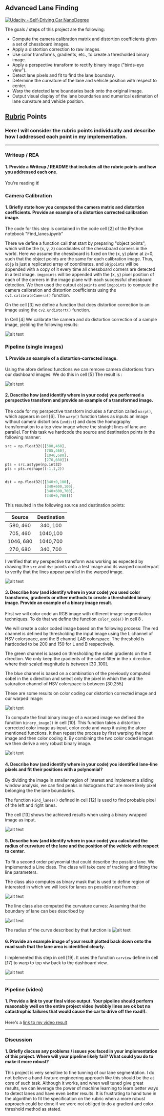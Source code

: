 ## Advanced Lane Finding
[![Udacity - Self-Driving Car NanoDegree](https://s3.amazonaws.com/udacity-sdc/github/shield-carnd.svg)](http://www.udacity.com/drive)


The goals / steps of this project are the following:

* Compute the camera calibration matrix and distortion coefficients given a set of chessboard images.
* Apply a distortion correction to raw images.
* Use color transforms, gradients, etc., to create a thresholded binary image.
* Apply a perspective transform to rectify binary image ("birds-eye view").
* Detect lane pixels and fit to find the lane boundary.
* Determine the curvature of the lane and vehicle position with respect to center.
* Warp the detected lane boundaries back onto the original image.
* Output visual display of the lane boundaries and numerical estimation of lane curvature and vehicle position.

[//]: # (Image References)

[image1]: ./examples/undistort_output.png "Undistorted"
[image2]: ./test_images/undistort_output2.png "Road Transformed"
[image3]: ./examples/binary_combo_example.jpg "Binary Example"
[image3.1]: ./examples/binary_combo_example2.jpg "Binary Example"
[image3.2]: ./examples/binary_combo_example2.jpg "Binary Example"
[image4]: ./examples/warped_straight_lines.jpg "Warp Example"
[image5]: ./examples/color_fit_lines.jpg "Fit Visual"
[image6]: ./examples/example_output.jpg "Output"
[poly2]: ./examples/polyy2.png "Output"
[curv]: ./examples/curv.png "Output"
[video1]: ./out.mp4 "Video"

## [Rubric](https://review.udacity.com/#!/rubrics/571/view) Points

### Here I will consider the rubric points individually and describe how I addressed each point in my implementation.  

---

### Writeup / REA

#### 1. Provide a Writeup / README that includes all the rubric points and how you addressed each one.  

You're reading it!

### Camera Calibration

#### 1. Briefly state how you computed the camera matrix and distortion coefficients. Provide an example of a distortion corrected calibration image.


The code for this step is contained in the code cell [2] of the IPython notebook "Find_lanes.ipynb"

There we define a function call that start by preparing "object points", which will be the (x, y, z) coordinates of the chessboard corners in the world. Here we assume the chessboard is fixed on the (x, y) plane at z=0, such that the object points are the same for each calibration image.  Thus, `objp` is just a replicated array of coordinates, and `objpoints` will be appended with a copy of it every time all chessboard corners are detected in a test image.  `imgpoints` will be appended with the (x, y) pixel position of each of the corners in the image plane with each successful chessboard detection.  We then used the output `objpoints` and `imgpoints` to compute the camera calibration and distortion coefficients using the `cv2.calibrateCamera()` function.

On the cell [3] we define a function that does distortion correction to an image using the `cv2.undistort()` function.

In Cell [4] We calibrate the camera and do distortion correction of a sample image, yielding the following results:

![alt text][image1]

### Pipeline (single images)

#### 1. Provide an example of a distortion-corrected image.

Using the afore defined functions we can remove camera distortions from our dashboard images.
We do this in cell [5]
The result is :

![alt text][image2]



#### 2. Describe how (and identify where in your code) you performed a perspective transform and provide an example of a transformed image.

The code for my perspective transform includes a function called `warp()`, which appears in cell [6].  The `warp()` function takes as inputs an image without camera distortions (`undist`) and does the homography transformation to a top view image where the straight lines of lane are parallel.
For this task we hardcode the source and destination points in the following manner:

```python
src = np.float32([[580,460],
                  [705,460],
                  [1046,680],
                  [270,680]])
pts = src.astype(np.int32)
pts = pts.reshape((-1,1,2))


dst = np.float32([[340+0,100],
                  [340+600,100],
                  [340+600,700],
                  [340+0,700]])
```

This resulted in the following source and destination points:

| Source        | Destination   |
|:-------------:|:-------------:|
| 580, 460      | 340, 100       |
| 705, 460      | 1040,100      |
| 1046, 680     | 1040,700      |
| 270, 680      | 340, 700       |

I verified that my perspective transform was working as expected by drawing the `src` and `dst` points onto a test image and its warped counterpart to verify that the lines appear parallel in the warped image.

![alt text][image4]



#### 3. Describe how (and identify where in your code) you used color transforms, gradients or other methods to create a thresholded binary image.  Provide an example of a binary image result.

First we will color code an RGB image with different image segmentation techniques.
To do that we define the function `color_code()` in cell 8 .

We will create a color coded image based on the following process:
The red channel is defined by thresholding the input image  using the L channel of HSV colorspace, and the B channel LAB colorspace. The threshold is hardcoded to be 200 and 150 for L and B respectively.

The green channel is based on thresholding the sobel gradients on the X direction.
We  only keep the gradients of the sobel filter in the x direction where their scaled magnitude is between [30 ,100].

The blue channel is based on a combination of the previously computed sobel in the x direction and select
only the pixel in which the and the saturation channel of HSV colorspace is between [30,255]


These are some results on color coding our distortion corrected image and our warped image:

![alt text][image3]


To compute the  final binary image of a warped image we defined the function `binary_image()` in cell [10]. This function takes a distortion corrected color image as input, color code and warp it using the afore mentioned functions. It then repeat the process by first warping the input image and then color coding it.  By combining the two color coded images we then derive a very robust binary image.

![alt text][image3.1]



#### 4. Describe how (and identify where in your code) you identified lane-line pixels and fit their positions with a polynomial?

By dividing the image in smaller region of interest and implement a sliding window analysis, we can find peaks in histograms that are more likely pixel belonging the the lane boundaries.

The function `Find_lanes()` defined in cell [12] is used to find probable pixel of the left and right lanes.

The cell [13] shows the achieved results when using a binary wrapped image as input.


![alt text][image5]

#### 5. Describe how (and identify where in your code) you calculated the radius of curvature of the lane and the position of the vehicle with respect to center.


To fit a second order polynomial that could describe the possible lane. We implemented a Line class.
The class will take care of tracking and fitting the line parameters.

The class also computes as binary mask that is used to define region of interested in which we will look for lanes on possible next frames :

![alt text][image3.2]


The line class also computed the curvature curves:
Assuming that the boundary of lane can bes described by

![alt text][poly2]

The radius of the curve described by that function is
![alt text][curv]
​​


#### 6. Provide an example image of your result plotted back down onto the road such that the lane area is identified clearly.

I implemented this step in  cell [19].
It uses the function `carview` define in cell [17] to warp to top viw back to the dashboard view.

![alt text][image6]

---

### Pipeline (video)

#### 1. Provide a link to your final video output.  Your pipeline should perform reasonably well on the entire project video (wobbly lines are ok but no catastrophic failures that would cause the car to drive off the road!).

Here's a [link to my video result](./project_video.mp4)

---

### Discussion

#### 1. Briefly discuss any problems / issues you faced in your implementation of this project.  Where will your pipeline likely fail?  What could you do to make it more robust?


This project is very sensitive to fine tunning of our lane segmentation. I do not believe a hand-feature engineering approach like this should be the at core of such task. Although it works, and when well tuned give great results, we can leverage the power of machine learning to learn better ways to detect lanes and have even better results. It is frustrating to hand tune in the algorithm to fit the specification on the rubric when a more robust approach could be done if we were not obliged to do a gradient and color threshold method as stated.
